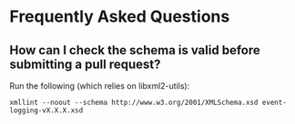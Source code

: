 # Frequently Asked Questions

## **How can I check the schema is valid before submitting a pull request?**

Run the following (which relies on libxml2-utils):

``` 
xmllint --noout --schema http://www.w3.org/2001/XMLSchema.xsd event-logging-vX.X.X.xsd
```
